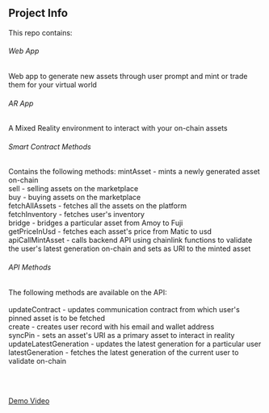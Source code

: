 ## Project Info
This repo contains: 
<br />

######  Web App 
Web app to generate new assets through user prompt and mint or trade them for your virtual world <br/>

###### AR App
A Mixed Reality environment to interact with your on-chain assets

###### Smart Contract Methods
Contains the following methods:
mintAsset - mints a newly generated asset on-chain <br/>
sell - selling assets on the marketplace <br/>
buy - buying assets on the marketplace <br/>
fetchAllAssets - fetches all the assets on the platform <br/>
fetchInventory - fetches user's inventory <br/>
bridge - bridges a particular asset from Amoy to Fuji <br/>
getPriceInUsd - fetches each asset's price from Matic to usd <br/>
apiCallMintAsset - calls backend API using chainlink functions to validate the user's latest generation on-chain and sets as URI to the minted asset <br/>

###### API Methods
The following methods are available on the API:
<br /><br />
updateContract - updates communication contract from which user's pinned asset is to be fetched <br/>
create - creates user record with his email and wallet address <br/>
syncPin - sets an asset's URI as a primary asset to interact in reality <br/>
updateLatestGeneration - updates the latest generation for a particular user <br/>
latestGeneration - fetches the latest generation of the current user to validate on-chain <br/>

<br />
<br />

[Demo Video](https://youtu.be/TjmJ6S2kj-0)


